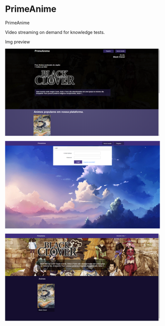 # PrimeAnime
PrimeAnime

Video streaming on demand for knowledge tests.

Img preview

![alt text](https://raw.githubusercontent.com/kaway404/PrimeAnime/master/apresentar/1.1.png)

![alt text](https://raw.githubusercontent.com/kaway404/PrimeAnime/master/apresentar/2.png)

![alt text](https://raw.githubusercontent.com/kaway404/PrimeAnime/master/apresentar/4.1.png)
